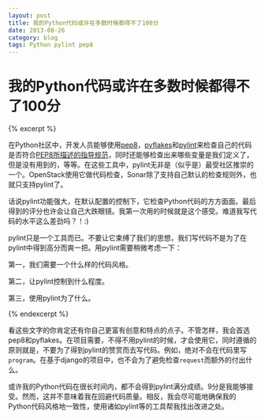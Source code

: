 ```yaml
---
layout: post
title: 我的Python代码或许在多数时候都得不了100分
date: 2013-08-26
category: blog
tags: Python pylint pep8
---
```


# 我的Python代码或许在多数时候都得不了100分

{% excerpt %}

在Python社区中，开发人员能够使用[pep8](https://pypi.python.org/pypi/pep8)，[pyflakes](https://pypi.python.org/pypi/pyflakes)和[pylint](http://www.pylint.org)来检查自己的代码是否符合[PEP8所描述的指导规范](http://www.python.org/dev/peps/pep-0008/)，同时还能够检查出来哪些变量是我们定义了，但是没有用到的，等等。在这些工具中，pylint无非是（似乎是）最受社区推崇的一个。OpenStack使用它做代码检查，Sonar除了支持自己默认的检查规则外，也就只支持pylint了。

话说pylint功能强大，在默认配置的控制下，它检查Python代码的方方面面。最后得到的评分也许会让自己大跌眼镜。我第一次用的时候就是这个感受。难道我写代码的水平这么差劲吗？！:)

pylint只是一个工具而已。不要让它束缚了我们的思想，我们写代码不是为了在pylint中得到高分而爽一把。用pylint需要稍微考虑一下：

第一，我们需要一个什么样的代码风格。

第二，让pylint控制到什么程度。

第三，使用pylint为了什么。

{% endexcerpt %}

看这些文字的你肯定还有你自己更富有创意和特点的点子。不管怎样，我会首选pep8和pyflakes。在项目需要，不得不用pylint的时候，才会使用它，同时遵循的原则就是，不要为了得到pylint的赞赏而去写代码。例如，绝对不会在代码里写`program`。在基于django的项目中，也不会为了避免检查`request`而额外的付出什么。

或许我的Python代码在很长时间内，都不会得到pylint满分成绩。9分是我能够接受。然而，这并不意味着我在回避代码质量。相反，我会尽可能地确保我的Python代码风格地一致性，使用诸如pylint等的工具帮我找出改进之处。
